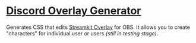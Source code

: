 # [Discord Overlay Generator](https://lilbunnyrabbit.github.io/discord-vc-overlay/)
Generates CSS that edits [Streamkit Overlay](https://streamkit.discord.com/overlay) for OBS. It allows you to create "characters" for individual user or users *(still in testing stage)*.
